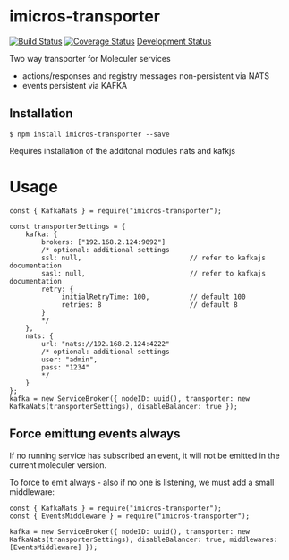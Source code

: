 # imicros-transporter
[![Build Status](https://travis-ci.org/al66/imicros-transporter.svg?branch=master)](https://travis-ci.org/al66/imicros-transporter)
[![Coverage Status](https://coveralls.io/repos/github/al66/imicros-transporter/badge.svg?branch=master)](https://coveralls.io/github/al66/imicros-transporter?branch=master)
[Development Status](https://img.shields.io/badge/status-experimental-orange)

Two way transporter for Moleculer services
- actions/responses and registry messages non-persistent via NATS
- events persistent via KAFKA

## Installation
```
$ npm install imicros-transporter --save
```
Requires installation of the additonal modules nats and kafkjs

# Usage

```
const { KafkaNats } = require("imicros-transporter");

const transporterSettings = {
    kafka: {
        brokers: ["192.168.2.124:9092"]
        /* optional: additional settings
        ssl: null,                           // refer to kafkajs documentation
        sasl: null,                          // refer to kafkajs documentation
        retry: {
             initialRetryTime: 100,          // default 100
             retries: 8                      // default 8
        }
        */
    },
    nats: {
        url: "nats://192.168.2.124:4222"
        /* optional: additional settings
        user: "admin",
        pass: "1234"
        */
    }
};
kafka = new ServiceBroker({ nodeID: uuid(), transporter: new KafkaNats(transporterSettings), disableBalancer: true });

```

## Force emittung events always

If no running service has subscribed an event, it will not be emitted in the current moleculer version.

To force to emit always - also if no one is listening, we must add a small middleware:
```
const { KafkaNats } = require("imicros-transporter");
const { EventsMiddleware } = require("imicros-transporter");

kafka = new ServiceBroker({ nodeID: uuid(), transporter: new KafkaNats(transporterSettings), disableBalancer: true, middlewares: [EventsMiddleware] });

```

